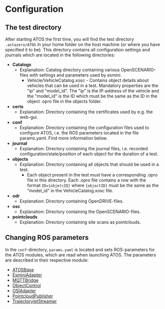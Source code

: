 # Configuration

## The test directory
After starting ATOS the first time, you will find the test directory `.astazero/ATOS` in your home folder on the host machine (or where you have specified it to be). 
This directory contains all configuration settings and journals which are located in the following directories:

- **Catalogs**
    - Explanation: Catalog directory containing various OpenSCENARIO-files with settings and parameters used by esmini. 
        - Vehicle/VehicleCatalog.xosc - Contains object details about vehicles that can be used in a test.
        Mandatory properties are the "ip" and "model_id". The "ip" is the IP-address of the vehicle and the "model_id" is the ID which must be the same as the ID in the object .opro file in the objects folder.
- **certs**
    - Explanation: Directory containing the certificates used by e.g. the web-gui.
- **conf**
    - Explanation: Directory containing the configuration files used to configure ATOS, i.e. the ROS parameters located in the file params.yaml. Find more information below.
- **journal**
    - Explanation: Directory containing the journal files, i.e. recorded configuration/state/position of each object for the duration of a test.
- **objects**
    - Explanation: Directory containing all objects that should be used in a test.
        - Each object present in the test must have a corresponding .opro file in this directory. Each .opro file contains a row with the format 
`ID={objetcID}` where `{objectID}` must be the same as the "model_id" in the VehicleCatalog.xosc file.
- **odr**
    - Explanation: Directory containing OpenDRIVE-files.
- **osc**
    - Explanation: Directory containing the OpenSCENARIO-files.
- **pointclouds**
    - Explanation: Directory containing site scans as pointclouds.


## Changing ROS parameters
In the `conf`-directory, `params.yaml` is located and sets ROS-parameters for the ATOS modules, which are read when launching ATOS. The parameters are described in their respective module:

- [ATOSBase](../Modules/ATOSBase.md)
- [EsminiAdapter](../Modules/EsminiAdapter.md)
- [MQTTBridge](../Modules/MQTTBridge.md)
- [ObjectControl](../Modules/ObjectControl.md)
- [OSIAdapter](../Modules/OSIAdapter.md)
- [PointcloudPublisher](../Modules/PointcloudPublisher.md)
- [TrajectoryletStreamer](../Modules/TrajectoryletStreamer.md)
